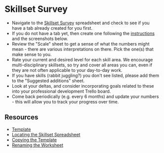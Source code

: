# Skillset Survey

- Navigate to the [Skillset Survey](https://docs.google.com/spreadsheets/d/1Y_Dd0OfxjL61sgWlsJxYcGq0TY5Nc8sewWjzYNSx7G4/edit#gid=1186466179) spreadsheet and check to see if you have a tab already created for you first.
- If you do not have a tab yet, then create one following the [instructions](https://docs.google.com/a/civicactions.com/spreadsheets/d/1Y_Dd0OfxjL61sgWlsJxYcGq0TY5Nc8sewWjzYNSx7G4/edit#gid=1186466179) and the screenshots below.
- Review the "Scale" sheet to get a sense of what the numbers might mean - there are various interpretations on there. Pick the one(s) that make sense to you.
- Rate your current and desired level for each skill area. We encourage multi-disciplinary skillsets, so try and cover all areas you can, even if they are not often applicable to your day-to-day work.
- If you have skills (rabbit juggling?) you don't see listed, please add them to the "Suggested additions" sheet.
- Look at your deltas, and consider incorporating goals related to these into your professional development Trello board.
- Come back periodically (e.g. every 6 months) and update your numbers - this will allow you to track your progress over time.

## Resources

- [Template](https://docs.google.com/a/civicactions.com/spreadsheets/d/1Y_Dd0OfxjL61sgWlsJxYcGq0TY5Nc8sewWjzYNSx7G4/edit#gid=0)
- [Locating the Skillset Spreadsheet](../img/locate-spreadsheet.png)
- [Copying the Template](../img/copy-template.png)
- [Renaming the Worksheet](../img/rename-worksheet.png)
